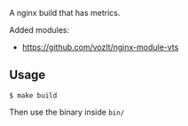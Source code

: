 A nginx build that has metrics.

Added modules:

- https://github.com/vozlt/nginx-module-vts

## Usage

```shell
$ make build
```

Then use the binary inside `bin/`
